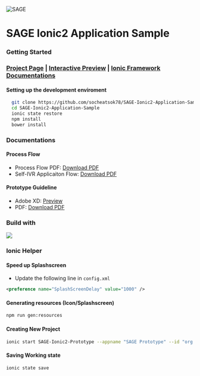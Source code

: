 ![SAGE](https://www.dropbox.com/s/fhspe90nnvetrvm/sage-git.png?dl=1)

# SAGE Ionic2 Application Sample

### Getting Started

### [Project Page](https://github.com/socheatsok78/SAGE-Ionic2-Application-Sample/projects) | [Interactive Preview](https://xd.adobe.com/view/1378509c-8914-4500-860b-ee6f70877f84/) | [Ionic Framework Documentations](http://ionicframework.com/docs/)

#### Setting up the development enviroment
```sh
  git clone https://github.com/socheatsok78/SAGE-Ionic2-Application-Sample.git
  cd SAGE-Ionic2-Application-Sample
  ionic state restore
  npm install
  bower install
```

### Documentations

#### Process Flow
- Process Flow PDF: [Download PDF](https://www.dropbox.com/s/s5swplog0pfstje/SAGE%20Diagram.pdf?dl=1)
- Self-IVR Applicaiton Flow: [Download PDF](https://www.dropbox.com/s/yv5pohy5ir1igkb/Self-IVR%20Flow.pdf?dl=1)

#### Prototype Guideline
- Adobe XD: [Preview](https://xd.adobe.com/view/1378509c-8914-4500-860b-ee6f70877f84/)
- PDF: [Download PDF](https://www.dropbox.com/s/sce6n1wbmetbbjw/Current%20Prototype%20Mobile%20App.pdf?dl=1)

<p align="center">
  <h3>Build with</h3>
  <a href="#"><img src="https://www.dropbox.com/s/fwfk6oku7p9plyi/ionic-logo.png?dl=1" /></a>
</p>


### Ionic Helper

#### Speed up Splashscreen
 - Update the following line in `config.xml`

 ```xml
 <preference name="SplashScreenDelay" value="1000" />
 ```

#### Generating resources (Icon/Splashscreen)
```sh
npm run gen:resources
```

#### Creating New Project
```sh
ionic start SAGE-Ionic2-Prototype --appname "SAGE Prototype" --id "org.self-ivr.prototype" --template "blank" --v2
```

#### Saving Working state
```sh
ionic state save
```
